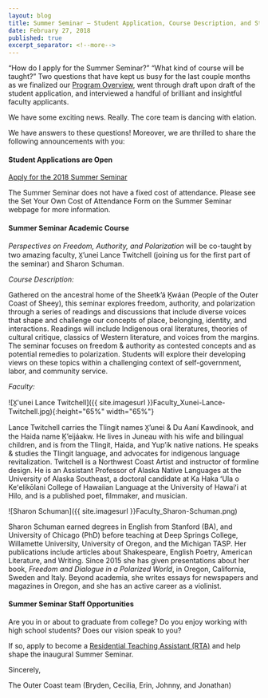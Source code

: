 ```yaml
---
layout: blog
title: Summer Seminar – Student Application, Course Description, and Staff Openings
date: February 27, 2018
published: true
excerpt_separator: <!--more-->
---
```


“How do I apply for the Summer Seminar?” “What kind of course will be taught?” Two questions that have kept us busy for the last couple months as we finalized our [Program Overview](https://docs.google.com/document/d/17uKQuDQ-DmsDRuoPbSXRT9VK5i_VXQHQIBX-O9hsX44/edit?usp=sharing), went through draft upon draft of the student application, and interviewed a handful of brilliant and insightful faculty applicants.

We have some exciting news. Really. The core team is dancing with elation. 

We have answers to these questions! Moreover, we are thrilled to share the following announcements with you:

<!--more-->

#### Student Applications are Open

[Apply for the 2018 Summer Seminar](http://outercoast.org/summer-seminar.html)

The Summer Seminar does not have a fixed cost of attendance. Please see the Set Your Own Cost of Attendance Form on the Summer Seminar webpage for more information.

#### Summer Seminar Academic Course

_Perspectives on Freedom, Authority, and Polarization_ will be co-taught by two amazing faculty, X̱’unei Lance Twitchell (joining us for the first part of the seminar) and Sharon Schuman.

_Course Description:_

Gathered on the ancestral home of the Sheetkʼá Ḵwáan (People of the Outer Coast of Sheey), this seminar explores freedom, authority, and polarization through a series of readings and discussions that include diverse voices that shape and challenge our concepts of place, belonging, identity, and interactions. Readings will include Indigenous oral literatures, theories of cultural critique, classics of Western literature, and voices from the margins. The seminar focuses on freedom & authority as contested concepts and as potential remedies to polarization. Students will explore their developing views on these topics within a challenging context of self-government, labor, and community service.

_Faculty:_

![X̱'unei Lance Twitchell]({{ site.imagesurl }}Faculty_Xunei-Lance-Twitchell.jpg){:height="65%" width="65%"}

Lance Twitchell carries the Tlingit names X̱’unei & Du Aaní Kawdinook, and the Haida name Ḵ’eijáakw. He lives in Juneau with his wife and bilingual children, and is from the Tlingit, Haida, and Yupʼik native nations. He speaks & studies the Tlingit language, and advocates for indigenous language revitalization. Twitchell is a Northwest Coast Artist and instructor of formline design. He is an Assistant Professor of Alaska Native Languages at the University of Alaska Southeast, a doctoral candidate at Ka Haka ʻUla o Keʻelikōlani College of Hawaiian Language at the University of Hawaiʻi at Hilo, and is a published poet, filmmaker, and musician.

![Sharon Schuman]({{ site.imagesurl }}Faculty_Sharon-Schuman.png)

Sharon Schuman earned degrees in English from Stanford (BA), and University of Chicago (PhD) before teaching at Deep Springs College, Willamette University, University of Oregon, and the Michigan TASP. Her publications include articles about Shakespeare, English Poetry, American Literature, and Writing. Since 2015 she has given presentations about her book, _Freedom and Dialogue in a Polarized World_, in Oregon, California, Sweden and Italy. Beyond academia, she writes essays for newspapers and magazines in Oregon, and she has an active career as a violinist.

#### Summer Seminar Staff Opportunities

Are you in or about to graduate from college? Do you enjoy working with high school students? Does our vision speak to you?

If so, apply to become a [Residential Teaching Assistant (RTA)](https://docs.google.com/document/d/12gqBef8PtZRwgcMcSeyt3d1-7CqbWSx6fsJrOS9u-kw/edit?usp=sharing) and help shape the inaugural Summer Seminar.

Sincerely, 

The Outer Coast team (Bryden, Cecilia, Erin, Johnny, and Jonathan)
